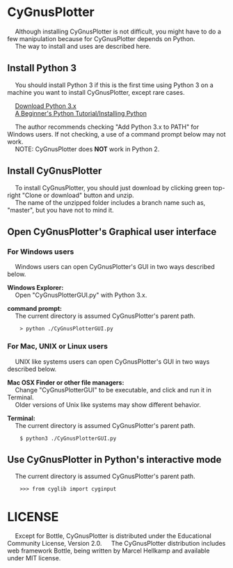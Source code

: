 # CyGnusPlotter

&emsp; Although installing CyGnusPlotter is not difficult, you might have to do a few manipulation because for CyGnusPlotter depends on Python.  
&emsp; The way to install and uses are described here.

## Install Python 3

&emsp; You should install Python 3 if this is the first time using Python 3 on a machine you want to install CyGnusPlotter, except rare cases.

&emsp; [Download Python 3.x](https://www.python.org/)  
&emsp; [A Beginner's Python Tutorial/Installing Python](https://en.wikibooks.org/wiki/A_Beginner%27s_Python_Tutorial/Installing_Python)  

&emsp; The author recommends checking "Add Python 3.x to PATH" for Windows users. If not checking, a use of a command prompt below may not work.  
&emsp; NOTE: CyGnusPlotter does **NOT** work in Python 2.  

## Install CyGnusPlotter
&emsp; To install CyGnusPlotter, you should just download by clicking green top-right "Clone or download" button and unzip.  
&emsp; The name of the unzipped folder includes a branch name such as, "master", but you have not to mind it.  

## Open CyGnusPlotter's Graphical user interface

### For Windows users
&emsp; Windows users can open CyGnusPlotter's GUI in two ways described below.  
  
**Windows Explorer:**  
&emsp; Open "CyGnusPlotterGUI.py" with Python 3.x.  
  
**command prompt:**  
&emsp; The current directory is assumed CyGnusPlotter's parent path.
~~~
    > python ./CyGnusPlotterGUI.py
~~~
  

### For Mac, UNIX or Linux users
&emsp; UNIX like systems users can open CyGnusPlotter's GUI in two ways described below.  
  
**Mac OSX Finder or other file managers:**  
&emsp; Change "CyGnusPlotterGUI" to be executable, and click and run it in Terminal.  
&emsp; Older versions of Unix like systems may show different behavior.  


**Terminal:**  
&emsp; The current directory is assumed CyGnusPlotter's parent path.
~~~
    $ python3 ./CyGnusPlotterGUI.py
~~~
  

## Use CyGnusPlotter in Python's interactive mode
&emsp; The current directory is assumed CyGnusPlotter's parent path.
~~~
    >>> from cyglib import cyginput
~~~



# LICENSE
&emsp; Except for Bottle, CyGnusPlotter is distributed under  the Educational Community License, Version 2.0.
&emsp; The CyGnusPlotter distribution includes web framework Bottle, being written by Marcel Hellkamp and available under MIT license.